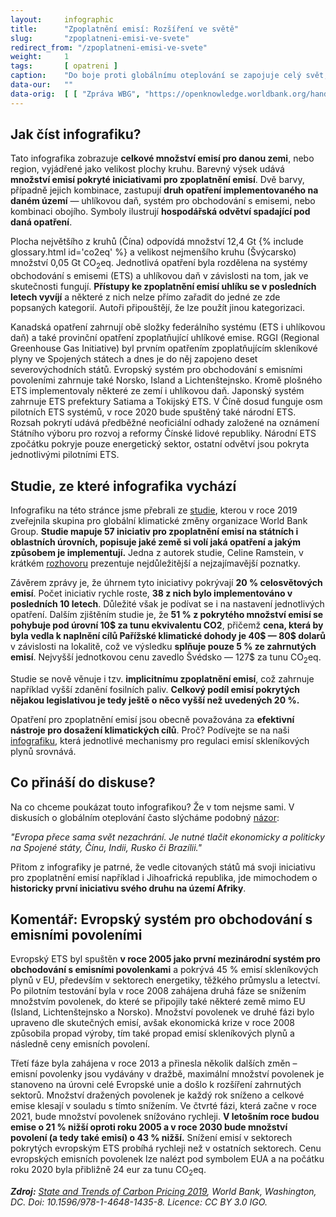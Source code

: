```yaml
---
layout:     infographic
title:      "Zpoplatnění emisí: Rozšíření ve světě"
slug:       "zpoplatneni-emisi-ve-svete"
redirect_from: "/zpoplatneni-emisi-ve-svete"
weight:     1
tags:       [ opatreni ]
caption:    "Do boje proti globálnímu oteplování se zapojuje celý svět, není to doména Evropské unie. Podívejte se, jak je na tom svět s implementací opatření pro zpoplatnění emisí."
data-our:   ""
data-orig:	[ [ "Zpráva WBG", "https://openknowledge.worldbank.org/handle/10986/31755" ] ]
---
```

## Jak číst infografiku?

Tato infografika zobrazuje **celkové množství emisí pro danou zemi**, nebo region, vyjádřené jako velikost plochy kruhu. Barevný výsek udává **množství emisí pokryté iniciativami pro zpoplatnění emisí**. Dvě barvy, případně jejich kombinace, zastupují **druh opatření implementovaného na daném území** — uhlíkovou daň, systém pro obchodování s emisemi, nebo kombinaci obojího. Symboly ilustrují **hospodářská odvětví spadající pod daná opatření**.

Plocha největšího z kruhů (Čína) odpovídá množství 12,4 Gt {% include glossary.html id='co2eq' %} a velikost nejmenšího kruhu (Švýcarsko) množství 0,05 Gt CO<sub>2</sub>eq. Jednotlivá opatření byla rozdělena na systémy obchodování s emisemi (ETS) a uhlíkovou daň v závislosti na tom, jak ve skutečnosti fungují. **Přístupy ke zpoplatnění emisí uhlíku se v posledních letech vyvíjí** a některé z nich nelze přímo zařadit do jedné ze zde popsaných kategorií. Autoři připouštějí, že lze použít jinou kategorizaci.

Kanadská opatření zahrnují obě složky federálního systému (ETS i uhlíkovou daň) a také provinční opatření zpoplatňující uhlíkové emise. RGGI (Regional Greenhouse Gas Initiative) byl prvním opatřením zpoplatňujícím skleníkové plyny ve Spojených státech a dnes je do něj zapojeno deset severovýchodních států. Evropský systém pro obchodování s emisními povoleními zahrnuje také Norsko, Island a Lichtenštejnsko. Kromě plošného ETS implementovaly některé ze zemí i uhlíkovou daň. Japonský systém zahrnuje ETS prefektury Satiama a Tokijský ETS. V Číně dosud funguje osm pilotních ETS systémů, v roce 2020 bude spuštěný také národní ETS. Rozsah pokrytí udává předběžné neoficiální odhady založené na oznámení Státního výboru pro rozvoj a reformy Čínské lidové republiky. Národní ETS zpočátku pokryje pouze energetický sektor, ostatní odvětví jsou pokryta jednotlivými pilotními ETS.


## Studie, ze které infografika vychází

Infografiku na této stránce jsme přebrali ze [studie](https://openknowledge.worldbank.org/handle/10986/31755), kterou v roce 2019 zveřejnila skupina pro globální klimatické změny organizace World Bank Group. **Studie mapuje 57 iniciativ pro zpoplatnění emisí na státních i oblastních úrovních, popisuje jaké země si volí jaká opatření a jakým způsobem je implementují.** Jedna z autorek studie, Celine Ramstein, v krátkém [rozhovoru](https://www.youtube.com/watch?v=jBcpZahjKcE) prezentuje nejdůležitější a nejzajímavější poznatky.

Závěrem zprávy je, že úhrnem tyto iniciativy pokrývají **20 % celosvětových emisí**. Počet iniciativ rychle roste, **38 z nich bylo implementováno v posledních 10 letech**. Důležité však je podívat se i na nastavení jednotlivých opatření. Dalším zjištěním studie je, že **51 % z pokrytého množství emisí se pohybuje pod úrovní 10$ za tunu ekvivalentu CO2**, přičemž **cena, která by byla vedla k naplnění cílů Pařížské klimatické dohody je 40$ — 80$ dolarů** v závislosti na lokalitě, což ve výsledku **splňuje pouze 5 % ze zahrnutých emisí**. Nejvyšší jednotkovou cenu zavedlo Švédsko — 127$ za tunu CO<sub>2</sub>eq.

Studie se nově věnuje i tzv. **implicitnímu zpoplatnění emisí**, což zahrnuje například vyšší zdanění fosilních paliv. **Celkový podíl emisí pokrytých nějakou legislativou je tedy ještě o něco vyšší než uvedených 20 %.**

Opatření pro zpoplatnění emisí jsou obecně považována za **efektivní nástroje pro dosažení klimatických cílů**. Proč? Podívejte se na naši [infografiku](https://faktaoklimatu.cz/infografiky/mitigacni-opatreni-mmf), která jednotlivé mechanismy pro regulaci emisí skleníkových plynů srovnává.

## Co přináší do diskuse?
Na co chceme poukázat touto infografikou? Že v tom nejsme sami. V diskusích o globálním oteplování často slýcháme podobný [názor](https://ekonom.ihned.cz/c7-66651430-gidm1-56a8b8ae97805c7?fbclid=IwAR2DXFuH6KfXE0ZRpfAMnyGeFoQZlzH252vKvPLlsRPbxs5pmYl6RCT8ZUE): 

_"Evropa přece sama svět nezachrání. Je nutné tlačit ekonomicky a politicky na Spojené státy, Čínu, Indii, Rusko či Brazílii."_

Přitom z infografiky je patrné, že vedle citovaných států má svoji iniciativu pro zpoplatnění emisí například i Jihoafrická republika, jde mimochodem o **historicky první iniciativu svého druhu na území Afriky**.


## Komentář: Evropský systém pro obchodování s emisními povoleními

Evropský ETS byl spuštěn **v roce 2005 jako první mezinárodní systém pro obchodování s emisními povolenkami** a pokrývá 45 % emisí skleníkových plynů v EU, především v sektorech energetiky, těžkého průmyslu a letectví. Po pilotním testování byla v roce 2008 zahájena druhá fáze se snížením množstvím povolenek, do které se připojily také některé země mimo EU (Island, Lichtenštejnsko a Norsko). Množství povolenek ve druhé fázi bylo upraveno dle skutečných emisí, avšak ekonomická krize v roce 2008 způsobila propad výroby, tím také propad emisí skleníkových plynů a následně ceny emisních povolení. 

Třetí fáze byla zahájena v roce 2013 a přinesla několik dalších změn – emisní povolenky jsou vydávány v dražbě, maximální množství povolenek je stanoveno na úrovni celé Evropské unie a došlo k rozšíření zahrnutých sektorů. Množství dražených povolenek je každý rok sníženo a celkové emise klesají v souladu s tímto snížením. Ve čtvrté fázi, která začne v roce 2021, bude množství povolenek snížováno rychleji. **V letošním roce budou emise o 21 % nižší oproti roku 2005 a v roce 2030 bude množství povolení (a tedy také emisí) o 43 % nižší.** Snížení emisí v sektorech pokrytých evropským ETS probíhá rychleji než v ostatních sektorech. Cenu evropských emisních povolenek lze nalézt pod symbolem EUA a na počátku roku 2020 byla přibližně 24 eur za tunu CO<sub>2</sub>eq.

*__Zdroj:__ [State and Trends of Carbon Pricing 2019](https://openknowledge.worldbank.org/handle/10986/31755), World Bank, Washington, DC. Doi: 10.1596/978-1-4648-1435-8. Licence: CC BY 3.0 IGO.*